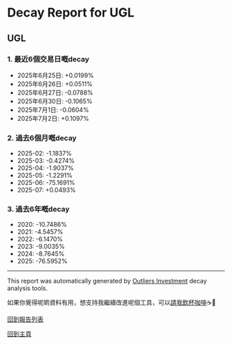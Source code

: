 # Decay Report for UGL

## UGL

### 1. 最近6個交易日嘅decay

- 2025年6月25日: +0.0199%
- 2025年6月26日: +0.0511%
- 2025年6月27日: -0.0788%
- 2025年6月30日: -0.1065%
- 2025年7月1日: -0.0604%
- 2025年7月2日: +0.1097%

### 2. 過去6個月嘅decay

- 2025-02: -1.1837%
- 2025-03: -0.4274%
- 2025-04: -1.9037%
- 2025-05: -1.2291%
- 2025-06: -75.1691%
- 2025-07: +0.0493%

### 3. 過去6年嘅decay

- 2020: -10.7486%
- 2021: -4.5457%
- 2022: -6.1470%
- 2023: -9.0035%
- 2024: -8.7645%
- 2025: -76.5952%

------------------------------
This report was automatically generated by [Outliers Investment](https://outliersecon.github.io/Outliers-Investment/) decay analysis tools.

如果你覺得呢啲資料有用，想支持我繼續改進呢個工具，可以[請我飲杯咖啡](https://buymeacoffee.com/outliersecon)☕🙏

[回到報告列表](https://outliersecon.github.io/Outliers-Investment/reports/reports_public)

[回到主頁](https://outliersecon.github.io/Outliers-Investment/)